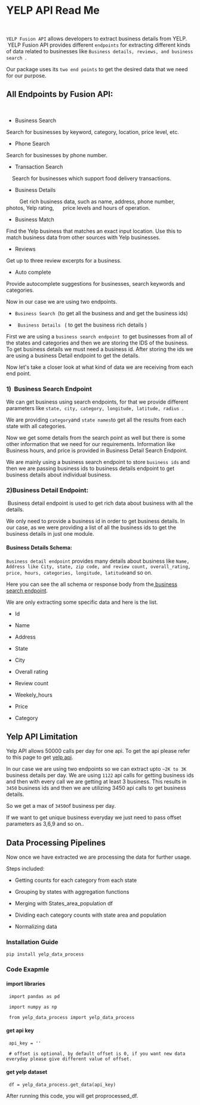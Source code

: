 <h1>YELP API Read Me&nbsp;</h1>
<p><br></p>
<p> <code>YELP Fusion API</code> allows developers to extract business details from YELP. &nbsp;YELP Fusion API provides different <code>endpoints</code> for extracting different kinds of data related to businesses like <code>Business details, reviews, and business search </code>.</p>

<p>Our package uses its <code>two end points</code> to get the desired data that we need for our purpose.&nbsp;</p>
<h2>All Endpoints by Fusion API:</h2>
<p><br></p>
<ul>
    <li>
        <p>Business Search&nbsp;</p>
    </li>
</ul>
<p>Search for businesses by keyword, category, location, price level, etc.</p>
<ul>
    <li>
        <p>Phone Search</p>
    </li>
</ul>
<p>Search for businesses by phone number.</p>
<ul>
    <li>
        <p>Transaction Search&nbsp;</p>
    </li>
</ul>
<p>&nbsp; &nbsp;&nbsp;Search for businesses which support food delivery transactions.</p>
<ul>
    <li>
        <p>Business Details&nbsp;</p>
    </li>
</ul>
<p>&nbsp; &nbsp; &nbsp; &nbsp; &nbsp;Get rich business data, such as name, address, phone number, photos, Yelp rating, &nbsp; &nbsp; &nbsp;price levels and hours of operation.</p>
<ul>
    <li>
        <p>Business Match&nbsp;</p>
    </li>
</ul>
<p>Find the Yelp business that matches an exact input location. Use this to match business data from other sources with Yelp businesses.</p>
<ul>
    <li>
        <p>Reviews</p>
    </li>
</ul>
<p>Get up to three review excerpts for a business.</p>
<ul>
    <li>
        <p>Auto complete&nbsp;</p>
    </li>
</ul>
<p>Provide autocomplete suggestions for businesses, search keywords and categories.</p>

<p>Now in our case we are using two endpoints.&nbsp;</p>
<ul>
    <li>
        <p><code>Business Search </code>(to get all the business and and get the business ids)</p>
    </li>
    <li>
        <p><code> Business Details </code> ( to get the business rich details )</p>
    </li>
</ul>
<p>First we are using a <code>business search endpoint </code>to get businesses from all of the states and categories and then we are storing the IDS of the business. To get business details we must need a business id. After storing the ids we are using a business Detail endpoint to get the details.&nbsp;</p>
<p>Now let&apos;s take a closer look at what kind of data we are receiving from each end point.&nbsp;</p>
<h3>1) &nbsp;Business Search Endpoint</h3>
  
<p>We can get business using search endpoints, for that we provide different parameters like <code>state, city, category, longitude, latitude, radius </code>.</p>
<p>We are providing <code>category</code>and <code>state names</code>to get all the results from each state with all categories.&nbsp;</p>
<p>Now we get some details from the search point as well but there is some other information that we need for our requirements. Information like Business hours, and price is provided in Business Detail Search Endpoint.&nbsp;</p>
<p>We are mainly using a business search endpoint to store <code>business ids</code> and then we are passing business ids to business details endpoint to get business details about individual business.&nbsp;</p>

<h3>2)Business Detail Endpoint:</h3>

<p>&nbsp;Business detail endpoint is used to get rich data about business with all the details.&nbsp;</p>
<p>We only need to provide a business id in order to get business details. In our case, as we were providing a list of all the business ids to get the business details in just one module.</p>
<h4>Business Details Schema:</h4>
<p><code>Business detail endpoint</code> provides many details about business like <code>Name, Address like City, state, zip code, and review count, overall_rating, price, hours, categories, longitude, latitude</code>and so on.</p>
<p>Here you can see the all schema or response body from the<a href="https://www.yelp.com/developers/documentation/v3/business">&nbsp;business search endpoint</a>.</p>
<p>We are only extracting some specific data and here is the list.&nbsp;</p>
<ul>
    <li>
        <p>Id</p>
    </li>
    <li>
        <p>Name</p>
    </li>
    <li>
        <p>Address</p>
    </li>
    <li>
        <p>State</p>
    </li>
    <li>
        <p>City</p>
    </li>
    <li>
        <p>Overall rating</p>
    </li>
    <li>
        <p>Review count</p>
    </li>
    <li>
        <p>Weekely_hours</p>
    </li>
    <li>
        <p>Price</p>
    </li>
    <li>
        <p>Category&nbsp;</p>
    </li>
</ul>
<h2>Yelp API Limitation&nbsp;</h2>
<p>Yelp API allows 50000 calls per day for one api. To get the api please refer to this page to get <a href="https://www.yelp.com/developers/v3/manage_app">yelp api</a>.&nbsp;</p>
<p>In our case we are using two endpoints so we can extract upto <code>~2K to 3K </code> business details per day. We are using <code>1122</code> api calls for getting business ids and then with every call we are getting at least 3 business. This results in <code>3450</code> business ids and then we are utilizing 3450 api calls to get business details.&nbsp;</p>
<p>So we get a max of <code>3450</code>of business per day.&nbsp;</p>
<p>If we want to get unique business everyday we just need to pass offset parameters as 3,6,9 and so on..</p>

<h2>Data Processing Pipelines&nbsp;</h2>
<p>Now once we have extracted we are processing the data for further usage.</p>
<p>Steps included:</p>
<ul>
    <li>
        <p>Getting counts for each category from each state</p>
    </li>
    <li>
        <p>Grouping by states with aggregation functions</p>
    </li>
    <li>
        <p>Merging with States_area_population df</p>
    </li>
    <li>
        <p>Dividing each category counts with state area and population</p>
    </li>
    <li>
        <p>Normalizing data</p>
    </li>
</ul>

<h3> Installation Guide </h3>
<code>pip install yelp_data_process</code>

<h3> Code Exapmle </h3>
<h4> import libraries </h4>
<p> <code> import pandas as pd </code></p>
<p> <code> import numpy as np  </code></p>
<p> <code> from yelp_data_process import yelp_data_process  </code></p>

<h4> get api key </h4>
<p> <code> api_key = ''  </code></p>
<p> <code> # offset is optional, by default offset is 0, if you want new data everyday please give different value of offset. </code></p>
<h4> get yelp dataset  </h4>
<p> <code> df = yelp_data_process.get_data(api_key) </code></p>
 <p>After running this code, you will get proprocessed_df. </p>
